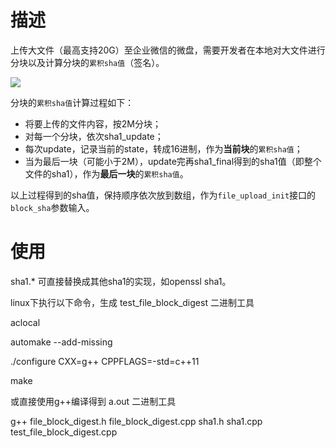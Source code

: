 # 描述
上传大文件（最高支持20G）至企业微信的微盘，需要开发者在本地对大文件进行分块以及计算分块的`累积sha值`（签名）。

![](https://wework.qpic.cn/wwpic/96231_Zl6gOI-1TG6WokZ_1657629301/0)

分块的`累积sha值`计算过程如下：
- 将要上传的文件内容，按2M分块；
- 对每一个分块，依次sha1_update；
- 每次update，记录当前的state，转成16进制，作为**当前块**的`累积sha值`；
- 当为最后一块（可能小于2M），update完再sha1_final得到的sha1值（即整个文件的sha1），作为**最后一块**的`累积sha值`。

以上过程得到的sha值，保持顺序依次放到数组，作为`file_upload_init`接口的`block_sha`参数输入。

# 使用
sha1.* 可直接替换成其他sha1的实现，如openssl sha1。

linux下执行以下命令，生成 test_file_block_digest 二进制工具

aclocal

automake --add-missing

./configure  CXX=g++ CPPFLAGS=-std=c++11

make


或直接使用g++编译得到 a.out 二进制工具

g++ file_block_digest.h file_block_digest.cpp sha1.h sha1.cpp test_file_block_digest.cpp
